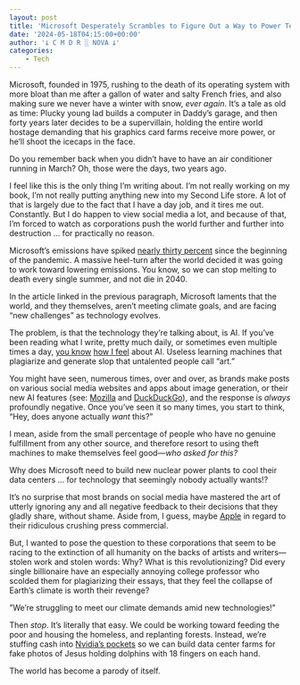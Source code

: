 ```yaml
---
layout: post
title: 'Microsoft Desperately Scrambles to Figure Out a Way to Power Tech Nobody Asked For'
date: '2024-05-18T04:15:00+00:00'
author: '𐕣 C M D R ░ NOVA 𐕣'
categories:
    - Tech
---
```


<!-- wp:paragraph -->
<p>Microsoft, founded in 1975, rushing to the death of its operating system with more bloat than me after a gallon of water and salty French fries, and also making sure we never have a winter with snow, <em>ever again</em>. It’s a tale as old as time: Plucky young lad builds a computer in Daddy’s garage, and then forty years later decides to be a supervillain, holding the entire world hostage demanding that his graphics card farms receive more power, or he’ll shoot the icecaps in the face.</p>
<!-- /wp:paragraph -->

<!-- wp:paragraph -->
<p>Do you remember back when you didn’t have to have an air conditioner running in March? Oh, those were the days, two years ago.</p>
<!-- /wp:paragraph -->

<!-- wp:paragraph -->
<p>I feel like this is the only thing I’m writing about. I’m not really working on my book, I’m not really putting anything new into my Second Life store. A lot of that is largely due to the fact that I have a day job, and it tires me out. Constantly. But I do happen to view social media a lot, and because of that, I’m forced to watch as corporations push the world further and further into destruction … for practically no reason.</p>
<!-- /wp:paragraph -->

<!-- wp:paragraph -->
<p>Microsoft’s emissions have spiked <a href="https://www.pcmag.com/news/microsofts-emissions-spike-29-as-ai-gobbles-up-resources" target="_blank" rel="noreferrer noopener">nearly thirty percent</a> since the beginning of the pandemic. A massive heel-turn after the world decided it was going to work toward lowering emissions. You know, so we can stop melting to death every single summer, and not die in 2040.</p>
<!-- /wp:paragraph -->

<!-- wp:paragraph -->
<p>In the article linked in the previous paragraph, Microsoft laments that the world, and they themselves, aren’t meeting climate goals, and are facing “new challenges” as technology evolves. </p>
<!-- /wp:paragraph -->

<!-- wp:paragraph -->
<p>The problem, is that the technology they’re talking about, is AI. If you’ve been reading what I write, pretty much daily, or sometimes even multiple times a day, <a href="https://cmdr-nova.online/2024/05/17/reddit-following-in-twitters-footsteps-like-a-lost-puppy/">you know</a> <a href="https://cmdr-nova.online/2024/05/10/prompt-public-figures/">how I feel</a> about AI. Useless learning machines that plagiarize and generate slop that untalented people call “art.”</p>
<!-- /wp:paragraph -->

<!-- wp:paragraph -->
<p>You might have seen, numerous times, over and over, as brands make posts on various social media websites and apps about image generation, or their new AI features (see: <a href="https://blog.mozilla.org/en/mozilla/introducing-mozilla-ai-investing-in-trustworthy-ai/" data-type="link" data-id="https://blog.mozilla.org/en/mozilla/introducing-mozilla-ai-investing-in-trustworthy-ai/" target="_blank" rel="noreferrer noopener">Mozilla</a> and <a href="https://spreadprivacy.com/duckassist-launch/" data-type="link" data-id="https://spreadprivacy.com/duckassist-launch/" target="_blank" rel="noreferrer noopener">DuckDuckGo</a>), and the response is <em>always</em> profoundly negative. Once you’ve seen it so many times, you start to think, “Hey, does anyone actually <em>want</em> this?”</p>
<!-- /wp:paragraph -->

<!-- wp:paragraph -->
<p>I mean, aside from the small percentage of people who have no genuine fulfillment from any other source, and therefore resort to using theft machines to make themselves feel good—<em>who asked for this?</em></p>
<!-- /wp:paragraph -->

<!-- wp:paragraph -->
<p>Why does Microsoft need to build new nuclear power plants to cool their data centers … for technology that seemingly nobody actually wants!?</p>
<!-- /wp:paragraph -->

<!-- wp:paragraph -->
<p>It’s no surprise that most brands on social media have mastered the art of utterly ignoring any and all negative feedback to their decisions that they gladly share, without shame. Aside from, I guess, maybe <a href="https://www.bbc.com/news/articles/cld0rxlqgggo" data-type="link" data-id="https://www.bbc.com/news/articles/cld0rxlqgggo" target="_blank" rel="noreferrer noopener">Apple</a> in regard to their ridiculous crushing press commercial.</p>
<!-- /wp:paragraph -->

<!-- wp:paragraph -->
<p>But, I wanted to pose the question to these corporations that seem to be racing to the extinction of all humanity on the backs of artists and writers—stolen work and stolen words: Why? What is this revolutionizing? Did every single billionaire have an especially annoying college professor who scolded them for plagiarizing their essays, that they feel the collapse of Earth’s climate is worth their revenge?</p>
<!-- /wp:paragraph -->

<!-- wp:paragraph -->
<p>”We’re struggling to meet our climate demands amid new technologies!” </p>
<!-- /wp:paragraph -->

<!-- wp:paragraph -->
<p>Then <em>stop</em>. It’s literally that easy. We could be working toward feeding the poor and housing the homeless, and replanting forests. Instead, we’re stuffing cash into <a href="https://www.cnn.com/2024/02/21/tech/nvidia-ai-sales-boom/index.html#:~:text=Earnings%20released%20on%20Wednesday%20show,Wall%20Street%20analysts%20had%20expected." target="_blank" data-type="link" data-id="https://www.cnn.com/2024/02/21/tech/nvidia-ai-sales-boom/index.html#:~:text=Earnings%20released%20on%20Wednesday%20show,Wall%20Street%20analysts%20had%20expected." rel="noreferrer noopener">Nvidia’s pockets</a> so we can build data center farms for fake photos of Jesus holding dolphins with 18 fingers on each hand.</p>
<!-- /wp:paragraph -->

<!-- wp:paragraph -->
<p>The world has become a parody of itself.</p>
<!-- /wp:paragraph -->